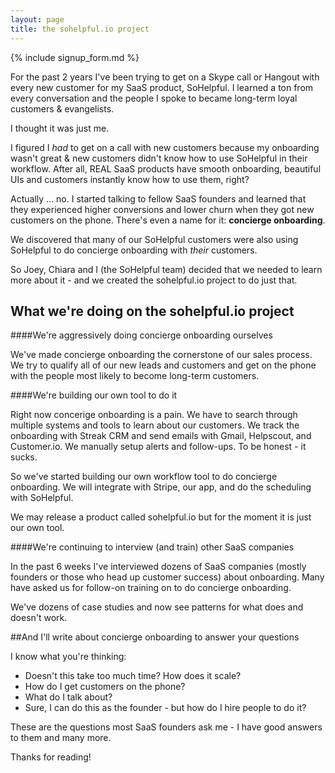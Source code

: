 ```yaml
---
layout: page
title: the sohelpful.io project
---
```


{% include signup_form.md %}

For the past 2 years I've been trying to get on a Skype call or Hangout with every new customer for my SaaS product, SoHelpful. I learned a ton from every conversation and the people I spoke to became long-term loyal customers &amp; evangelists.

I thought it was just me.

I figured I *had* to get on a call with new customers because my onboarding wasn't great &amp; new customers didn't know how to use SoHelpful in their workflow. After all, REAL SaaS products have smooth onboarding, beautiful UIs and customers instantly know how to use them, right?

Actually ... no. I started talking to fellow SaaS founders and learned that they experienced higher conversions and lower churn when they got new customers on the phone. There's even a name for it: **concierge onboarding**.

We discovered that many of our SoHelpful customers were also using SoHelpful to do concierge onboarding with *their* customers.

So Joey, Chiara and I (the SoHelpful team) decided that we needed to learn more about it - and we created the sohelpful.io project to do just that.

## What we're doing on the sohelpful.io project

####We're aggressively doing concierge onboarding  ourselves

We've made concierge onboarding the cornerstone of our sales process. We try to qualify all of our new leads and customers and get on the phone with the people most likely to become long-term customers.

####We're building our own tool to do it

Right now concerige onboarding is a pain. We have to search through multiple systems and tools to learn about our customers. We track the onboarding with Streak CRM and send emails with Gmail, Helpscout, and Customer.io. We manually setup alerts and follow-ups. To be honest - it sucks.

So we've started building our own workflow tool to do concierge onboarding. We will integrate with Stripe, our app, and do the scheduling with SoHelpful.

We may release a product called sohelpful.io but for the moment it is just our own tool.

####We're continuing to interview (and train) other SaaS companies

In the past 6 weeks I've interviewed dozens of SaaS companies (mostly founders or those who head up customer success) about onboarding. Many have asked us for follow-on training on to do concierge onboarding.

We've dozens of case studies and now see patterns for what does and doesn't work.


##And I'll write about concierge onboarding to answer your questions

I know what you're thinking:

+ Doesn't this take too much time? How does it scale?
+ How do I get customers on the phone?
+ What do I talk about?
+ Sure, I can do this as the founder - but how do I hire people to do it?

These are the questions most SaaS founders ask me - I have good answers to them and many more.

Thanks for reading!